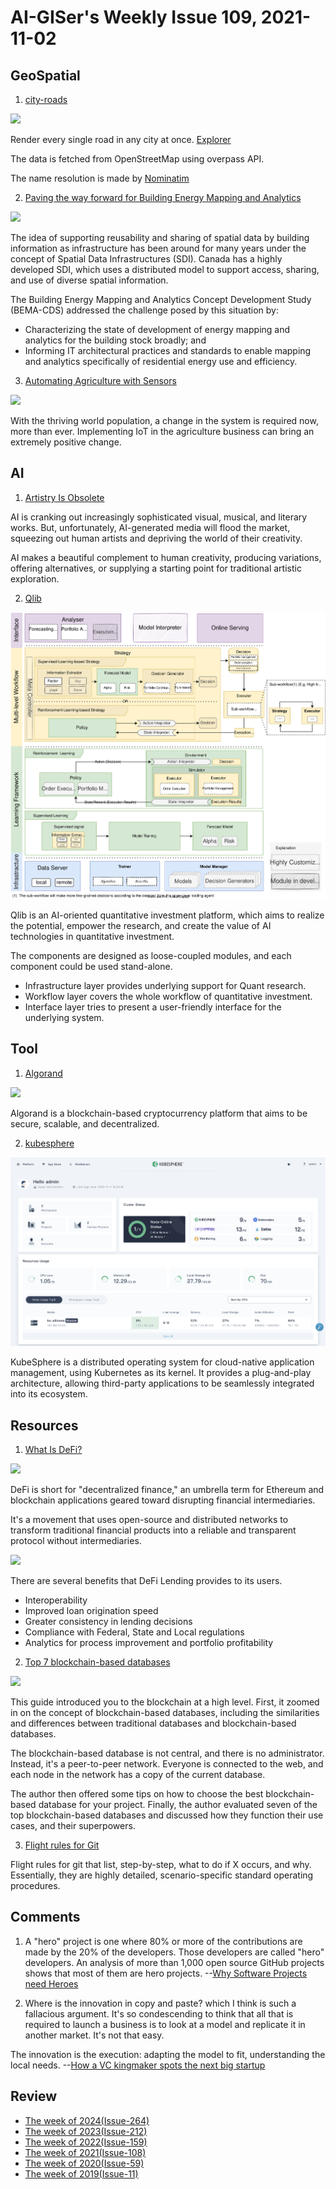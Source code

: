 # AI-GISer's Weekly Issue 109, 2021-11-02

## GeoSpatial

1. [city-roads](https://github.com/anvaka/city-roads)

![](https://camo.githubusercontent.com/2b24b34deb200bfb92bdef472008ec1c768d9707354f0b23989432c579b2fec9/68747470733a2f2f692e696d6775722e636f6d2f366246685833652e706e67)

Render every single road in any city at once. [Explorer](anvaka.github.io/city-roads)

The data is fetched from OpenStreetMap using overpass API.

The name resolution is made by [Nominatim](https://nominatim.openstreetmap.org/)

2. [Paving the way forward for Building Energy Mapping and Analytics](https://www.ogc.org/blog/4592)

![](https://www.ogc.org/pub/www/files/blog/BEMABlog_fig2.png)

The idea of supporting reusability and sharing of spatial data by building information as infrastructure has been around for many years under the concept of Spatial Data Infrastructures (SDI). Canada has a highly developed SDI, which uses a distributed model to support access, sharing, and use of diverse spatial information.

The Building Energy Mapping and Analytics Concept Development Study (BEMA-CDS) addressed the challenge posed by this situation by:

- Characterizing the state of development of energy mapping and analytics for the building stock broadly; and
- Informing IT architectural practices and standards to enable mapping and analytics specifically of residential energy use and efficiency.

3. [Automating Agriculture with Sensors](https://www.iotforall.com/automating-agriculture-with-sensors)

![](https://www.wespeakiot.com/wp-content/uploads/2017/08/smart-farm-infographic.jpg)

With the thriving world population, a change in the system is required now, more than ever. Implementing IoT in the agriculture business can bring an extremely positive change.

## AI

1. [Artistry Is Obsolete](https://read.deeplearning.ai/the-batch/issue-115/)

AI is cranking out increasingly sophisticated visual, musical, and literary works. But, unfortunately, AI-generated media will flood the market, squeezing out human artists and depriving the world of their creativity.

AI makes a beautiful complement to human creativity, producing variations, offering alternatives, or supplying a starting point for traditional artistic exploration.

2. [Qlib](https://github.com/microsoft/qlib)

![](https://github.com/microsoft/qlib/raw/main/docs/_static/img/framework.svg)

Qlib is an AI-oriented quantitative investment platform, which aims to realize the potential, empower the research, and create the value of AI technologies in quantitative investment.

The components are designed as loose-coupled modules, and each component could be used stand-alone.

- Infrastructure layer provides underlying support for Quant research.
- Workflow layer covers the whole workflow of quantitative investment.
- Interface layer tries to present a user-friendly interface for the underlying system.

## Tool

1. [Algorand](https://www.algorand.com/)

![](https://file.publish.vn/amberblocks/2021-10/algo-ecosystem-1635517917906.jpg)

Algorand is a blockchain-based cryptocurrency platform that aims to be secure, scalable, and decentralized.

2. [kubesphere](https://github.com/kubesphere/kubesphere)

![](https://github.com/kubesphere/kubesphere/blob/master/docs/images/console.png?raw=true)

KubeSphere is a distributed operating system for cloud-native application management, using Kubernetes as its kernel. It provides a plug-and-play architecture, allowing third-party applications to be seamlessly integrated into its ecosystem.

## Resources

1. [What Is DeFi?](https://www.coindesk.com/learn/what-is-defi/)

![](https://d3lkc3n5th01x7.cloudfront.net/wp-content/uploads/2021/01/24034950/defi-lending-working-1.svg)

DeFi is short for "decentralized finance," an umbrella term for Ethereum and blockchain applications geared toward disrupting financial intermediaries.

It's a movement that uses open-source and distributed networks to transform traditional financial products into a reliable and transparent protocol without intermediaries.

![](https://d3lkc3n5th01x7.cloudfront.net/wp-content/uploads/2021/01/24035400/benefits-of-Defi.svg)

There are several benefits that DeFi Lending provides to its users.

- Interoperability
- Improved loan origination speed
- Greater consistency in lending decisions
- Compliance with Federal, State and Local regulations
- Analytics for process improvement and portfolio profitability

2. [Top 7 blockchain-based databases](https://blog.logrocket.com/top-7-blockchain-based-databases/)

![](https://blog.logrocket.com/wp-content/uploads/2021/10/top-blockchain-databases.png)

This guide introduced you to the blockchain at a high level. First, it zoomed in on the concept of blockchain-based databases, including the similarities and differences between traditional databases and blockchain-based databases.

The blockchain-based database is not central, and there is no administrator. Instead, it's a peer-to-peer network. Everyone is connected to the web, and each node in the network has a copy of the current database.

The author then offered some tips on how to choose the best blockchain-based database for your project. Finally, the author evaluated seven of the top blockchain-based databases and discussed how they function their use cases, and their superpowers.

3. [Flight rules for Git](https://github.com/k88hudson/git-flight-rules)

Flight rules for git that list, step-by-step, what to do if X occurs, and why. Essentially, they are highly detailed, scenario-specific standard operating procedures.

## Comments

1. A "hero" project is one where 80% or more of the contributions are made by the 20% of the developers. Those developers are called "hero" developers. An analysis of more than 1,000 open source GitHub projects shows that most of them are hero projects.
   --[Why Software Projects need Heroes](https://neverworkintheory.org/2021/09/10/why-software-projects-need-heroes.html)

2. Where is the innovation in copy and paste? which I think is such a fallacious argument. It's so condescending to think that all that is required to launch a business is to look at a model and replicate it in another market. It's not that easy.

The innovation is the execution: adapting the model to fit, understanding the local needs.
--[How a VC kingmaker spots the next big startup](https://restofworld.org/2021/how-500-startups-finds-unicorns/)

## Review

- [The week of 2024(Issue-264)](../2024/issue-264.md)
- [The week of 2023(Issue-212)](../2023/issue-212.md)
- [The week of 2022(Issue-159)](../2022/issue-159.md)
- [The week of 2021(Issue-108)](../2021/issue-108.md)
- [The week of 2020(Issue-59)](../2020/issue-59.md)
- [The week of 2019(Issue-11)](../2019/issue-11.md)
